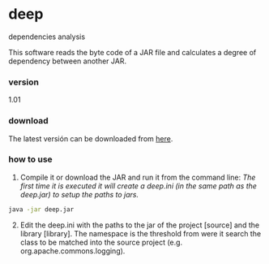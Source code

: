 # deep
dependencies analysis

This software reads the byte code of a JAR file and calculates a degree of dependency between another JAR.

### version
1.01

### download
The latest versión can be downloaded from [here].

### how to use
1. Compile it or download the JAR and run it from the command line:
_The first time it is executed it will create a deep.ini (in the same path as the deep.jar) to setup the paths to jars._
```sh
java -jar deep.jar
```

2. Edit the deep.ini with the paths to the jar of the project [source] and the library [library]. The namespace is the 
threshold from were it search the class to be matched into the source project (e.g. org.apache.commons.logging).


[here]:http://bit.ly/deep-jar
